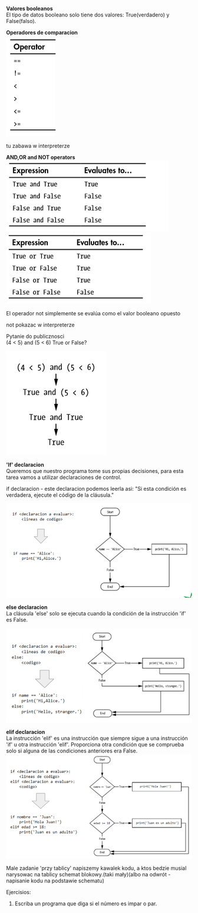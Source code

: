 ﻿**Valores booleanos**  
El tipo de datos booleano solo tiene dos valores: True(verdadero) y False(falso).

**Operadores de comparacion**  
![](operadores.png)

tu zabawa w interpreterze

**AND,OR and NOT operators**  
![](AND.png)
![](OR.png)

El operador not simplemente se evalúa como el valor booleano opuesto  

not pokazac w interpreterze

Pytanie do publicznosci  
 (4 < 5) and (5 < 6) True or False?
 
 ![](true_false.png)

**'If' declaracion**  
Queremos que nuestro programa tome sus propias decisiones, para esta tarea vamos a utilizar declaraciones de control.

if declaracion - este declaracion podemos leerla asi: "Si esta condición es verdadera, ejecute el código de la cláusula."

 ![](if_statement.png)
 
**else declaracion**  
La cláusula 'else' solo se ejecuta cuando la condición de la instrucción 'if' es False.

![](else.png)  


**elif declaracion**    
La instrucción 'elif' es una instrucción que siempre sigue a una instrucción 'if' u otra instrucción 'elif'. Proporciona otra condición que se comprueba solo si alguna de las condiciones anteriores era False.
![](elif.png)

Male zadanie 'przy tablicy' napiszemy kawalek kodu, a ktos bedzie musial narysowac na tablicy schemat blokowy.(taki mały)(albo na odwrót - napisanie kodu na podstawie schematu)

Ejercisios:
1. Escriba un programa que diga si el número es impar o par.

















